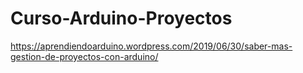 # Curso-Arduino-Proyectos
https://aprendiendoarduino.wordpress.com/2019/06/30/saber-mas-gestion-de-proyectos-con-arduino/
